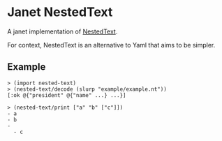 # Janet NestedText

A janet implementation of [NestedText](https://nestedtext.org).

For context, NestedText is an alternative to Yaml that aims to be
simpler.

## Example

```
> (import nested-text)
> (nested-text/decode (slurp "example/example.nt"))
[:ok @{"president" @{"name" ...} ...}]

> (nested-text/print ["a" "b" ["c"]])
- a
- b
-
  - c
```